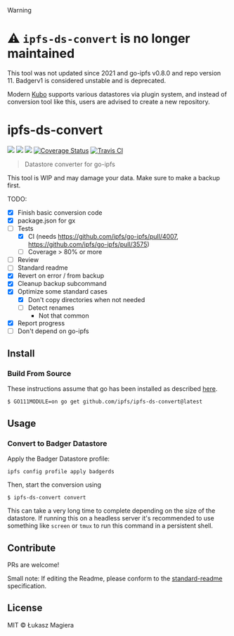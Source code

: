 > [!WARNING]
>
> # ⚠️  `ipfs-ds-convert` is no longer maintained
>
> This tool was not updated since 2021  and go-ipfs v0.8.0 and repo version 11.
> Badgerv1 is considered unstable and is deprecated.
> 
> Modern [Kubo](https://github.com/ipfs/kubo) supports various datastores via plugin system,
> and instead of conversion tool like this, users are advised to create a new repository.

ipfs-ds-convert
==================

[![](https://img.shields.io/badge/made%20by-Protocol%20Labs-blue.svg?style=flat-square)](http://ipn.io)
[![](https://img.shields.io/badge/project-IPFS-blue.svg?style=flat-square)](http://ipfs.io/)
[![](https://img.shields.io/badge/freenode-%23ipfs-blue.svg?style=flat-square)](http://webchat.freenode.net/?channels=%23ipfs)
[![Coverage Status](https://coveralls.io/repos/github/ipfs/ipfs-ds-convert/badge.svg)](https://coveralls.io/github/ipfs/ipfs-ds-convert)
[![Travis CI](https://circleci.com/gh/ipfs/ipfs-ds-convert/tree/master.svg?style=shield)](https://circleci.com/gh/ipfs/ipfs-ds-convert/tree/master)

> Datastore converter for go-ipfs

This tool is WIP and may damage your data. Make sure to make a backup first.

TODO:
- [x] Finish basic conversion code
- [x] package.json for gx
- [ ] Tests
  - [x] CI (needs https://github.com/ipfs/go-ipfs/pull/4007, https://github.com/ipfs/go-ipfs/pull/3575)
  - [ ] Coverage > 80% or more
- [ ] Review
- [ ] Standard readme
- [x] Revert on error / from backup
- [x] Cleanup backup subcommand
- [x] Optimize some standard cases
  - [x] Don't copy directories when not needed
  - [ ] Detect renames
    - Not that common
- [x] Report progress
- [ ] Don't depend on go-ipfs

## Install

### Build From Source

These instructions assume that go has been installed as described [here](https://github.com/ipfs/go-ipfs#install-go).

```
$ GO111MODULE=on go get github.com/ipfs/ipfs-ds-convert@latest
```

## Usage

### Convert to Badger Datastore

Apply the Badger Datastore profile:


```
ipfs config profile apply badgerds
```

Then, start the conversion using

```
$ ipfs-ds-convert convert
```

This can take a very long time to complete depending on the size of the datastore. If running this on a headless server it's recommended to use something like `screen` or `tmux` to run this command in a persistent shell.

## Contribute

PRs are welcome!

Small note: If editing the Readme, please conform to the [standard-readme](https://github.com/RichardLitt/standard-readme) specification.

## License

MIT © Łukasz Magiera
